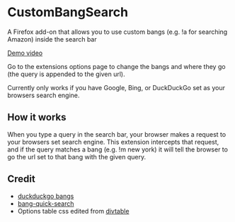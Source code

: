 # CustomBangSearch

A Firefox add-on that allows you to use custom bangs (e.g. !a for searching Amazon) inside the search bar 

[Demo video](https://youtu.be/q41XyWYLEUM)

Go to the extensions options page to change the bangs and where they go (the query is appended to the given url).

Currently only works if you have Google, Bing, or DuckDuckGo set as your browsers search engine.

## How it works

When you type a query in the search bar, your browser makes a request to your browsers set search engine. This extension
intercepts that request, and if the query matches a bang (e.g. !m new york) it will tell the browser to go the url set
to that bang with the given query.

## Credit

- [duckduckgo bangs](https://duckduckgo.com/bang)
- [bang-quick-search](https://addons.mozilla.org/en-US/firefox/addon/bang-quick-search/)
- Options table css edited from [divtable](https://divtable.com/table-styler/)
